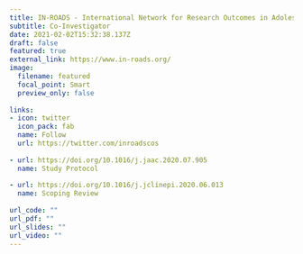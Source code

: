 ```yaml
---
title: IN-ROADS - International Network for Research Outcomes in Adolescent Depression Studies
subtitle: Co-Investigator
date: 2021-02-02T15:32:38.137Z
draft: false
featured: true
external_link: https://www.in-roads.org/
image:
  filename: featured
  focal_point: Smart
  preview_only: false
  
links:
- icon: twitter
  icon_pack: fab
  name: Follow
  url: https://twitter.com/inroadscos
  
- url: https://doi.org/10.1016/j.jaac.2020.07.905
  name: Study Protocol
  
- url: https://doi.org/10.1016/j.jclinepi.2020.06.013
  name: Scoping Review
  
url_code: ""
url_pdf: ""
url_slides: ""
url_video: ""
---
```

